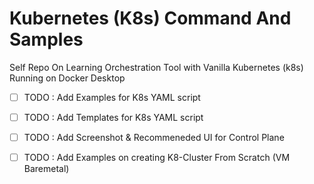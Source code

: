 # Kubernetes (K8s) Command And Samples
Self Repo On Learning Orchestration Tool with Vanilla Kubernetes (k8s) Running on Docker Desktop

- [ ]  TODO : Add Examples for K8s YAML script 
- [ ]  TODO : Add Templates for K8s YAML script
- [ ]  TODO : Add Screenshot & Recommeneded UI for Control Plane
- [ ]  TODO : Add Examples on creating K8-Cluster From Scratch (VM Baremetal)


